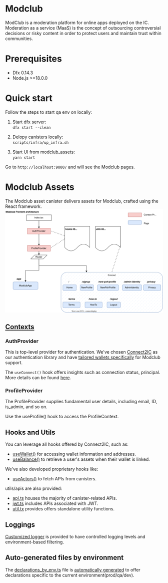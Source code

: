# Modclub

ModClub is a moderation platform for online apps deployed on the IC. Moderation as a service (MaaS) is the concept of outsourcing controversial decisions or risky content in order to protect users and maintain trust within communities.

# Prerequisites

- Dfx 0.14.3
- Node.js >=18.0.0

# Quick start

Follow the steps to start qa env on locally:

1. Start dfx server:  
   `dfx start --clean`

2. Delopy canisters locally:  
   `scripts/infra/up_infra.sh`

3. Start UI from modclub_assets:  
   `yarn start`

Go to `http://localhost:9000/` and will see the Modclub pages.

# Modclub Assets

The Modclub asset canister delivers assets for Modclub, crafted using the React framework.
![Modclub Frontend architecture](docs/modclub_fe.svg)

## [Contexts](src/modclub_assets/src/contexts)

### AuthProvider

This is top-level provider for authentication. We've chosen [Connect2IC](https://github.com/Connect2IC) as our authentication library and have [tailored wallets specifically](src/modclub_assets/src/contexts/auth.tsx) for Modclub support.

The `useConnect()` hook offers insights such as connection status, principal. More details can be found [here](https://connect2ic.github.io/docs/docs/React/hooks).

### ProfileProvider

The ProfileProvider supplies fundamental user details, including email, ID, is_admin, and so on.

Use the useProfile() hook to access the ProfileContext.

## Hooks and Utils

You can leverage all hooks offered by Connect2IC, such as:

- [useWallet()](https://connect2ic.github.io/docs/docs/React/hooks#usewallet) for accessing wallet information and addresses.
- [useBalance()](https://connect2ic.github.io/docs/docs/React/hooks#usebalance) to retrieve a user's assets when their wallet is linked.

We've also developed proprietary hooks like:

- [useActors()](src/modclub_assets/src/hooks/actors.tsx) to fetch APIs from canisters.

utils/apis are also provided:

- [api.ts](src/modclub_assets/src/utils/api.ts) houses the majority of canister-related APIs.
- [jwt.ts](src/modclub_assets/src/utils/jwt.ts) includes APIs associated with JWT.
- [util.tx](src/modclub_assets/src/utils/util.ts) provides offers standalone utility functions.

## Loggings

[Customized logger](src/modclub_assets/src/utils/logger.ts) is provided to have controlled logging levels and environment-based filtering.

## Auto-generated files by environment

The [declarations_by_env.ts](src/modclub_assets/src/declarations_by_env.ts) file is [automatically generated](scripts/build/gen_declarations_by_env.cjs) to offer declarations specific to the current environment(prod/qa/dev).
